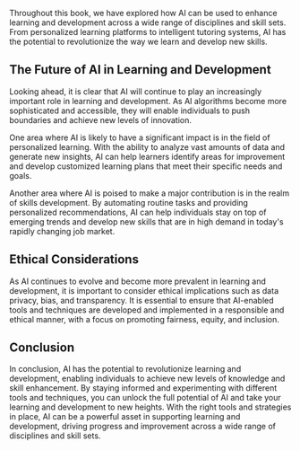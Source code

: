 
Throughout this book, we have explored how AI can be used to enhance learning and development across a wide range of disciplines and skill sets. From personalized learning platforms to intelligent tutoring systems, AI has the potential to revolutionize the way we learn and develop new skills.

The Future of AI in Learning and Development
--------------------------------------------

Looking ahead, it is clear that AI will continue to play an increasingly important role in learning and development. As AI algorithms become more sophisticated and accessible, they will enable individuals to push boundaries and achieve new levels of innovation.

One area where AI is likely to have a significant impact is in the field of personalized learning. With the ability to analyze vast amounts of data and generate new insights, AI can help learners identify areas for improvement and develop customized learning plans that meet their specific needs and goals.

Another area where AI is poised to make a major contribution is in the realm of skills development. By automating routine tasks and providing personalized recommendations, AI can help individuals stay on top of emerging trends and develop new skills that are in high demand in today's rapidly changing job market.

Ethical Considerations
----------------------

As AI continues to evolve and become more prevalent in learning and development, it is important to consider ethical implications such as data privacy, bias, and transparency. It is essential to ensure that AI-enabled tools and techniques are developed and implemented in a responsible and ethical manner, with a focus on promoting fairness, equity, and inclusion.

Conclusion
----------

In conclusion, AI has the potential to revolutionize learning and development, enabling individuals to achieve new levels of knowledge and skill enhancement. By staying informed and experimenting with different tools and techniques, you can unlock the full potential of AI and take your learning and development to new heights. With the right tools and strategies in place, AI can be a powerful asset in supporting learning and development, driving progress and improvement across a wide range of disciplines and skill sets.
